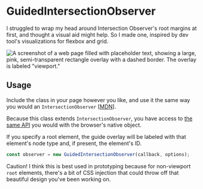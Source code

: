 # GuidedIntersectionObserver

I struggled to wrap my head around Intersection Observer's root margins at first, and thought a visual aid might help. So I made one, inspired by dev tool's visualizations for flexbox and grid.

![A screenshot of a web page filled with placeholder text, showing a large, pink, semi-transparent rectangle overlay with a dashed border. The overlay is labeled "viewport."](https://user-images.githubusercontent.com/173223/236583402-20921575-7052-47e5-9d8c-16746ebc79b9.jpg)

## Usage

Include the class in your page however you like, and use it the same way you would an `IntersectionObserver` [[MDN](https://developer.mozilla.org/en-US/docs/Web/API/IntersectionObserver)].

Because this class extends `IntersectionObserver`, you have access to [the same API](https://developer.mozilla.org/en-US/docs/Web/API/Intersection_Observer_API) you would with the browser's native object.

If you specify a root element, the guide overlay will be labeled with that element's node type and, if present, the element's ID.

```js
const observer = new GuidedIntersectionObserver(callback, options);
```

Caution! I think this is best used in prototyping because for non-viewport `root` elements, there's a bit of CSS injection that could throw off that beautiful design you've been working on.
